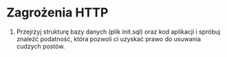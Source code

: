 # Zagrożenia HTTP

1. Przejrzyj strukturę bazy danych (plik init.sql) oraz kod aplikacji i spróbuj znaleźć podatność, która pozwoli ci uzyskać prawo do usuwania cudzych postów.
